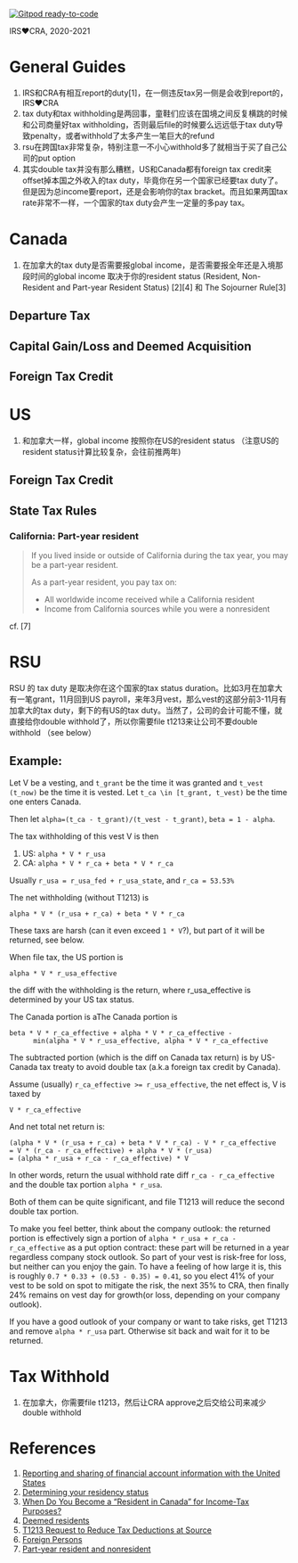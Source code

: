 [![Gitpod ready-to-code](https://img.shields.io/badge/Gitpod-ready--to--code-blue?logo=gitpod)](https://gitpod.io/#https://github.com/junlong-gao/tax-tips)

IRS❤️CRA, 2020-2021

# General Guides
1. IRS和CRA有相互report的duty[1]，在一侧违反tax另一侧是会收到report的，IRS❤️CRA
2. tax duty和tax withholding是两回事，童鞋们应该在国境之间反复横跳的时候和公司商量好tax withholding，否则最后file的时候要么远远低于tax duty导致penalty，或者withhold了太多产生一笔巨大的refund
3. rsu在跨国tax非常复杂，特别注意一不小心withhold多了就相当于买了自己公司的put option
4. 其实double tax并没有那么糟糕，US和Canada都有foreign tax credit来offset掉本国之外收入的tax duty，毕竟你在另一个国家已经要tax duty了。但是因为总income要report，还是会影响你的tax bracket。而且如果两国tax rate非常不一样，一个国家的tax duty会产生一定量的多pay tax。

# Canada
1. 在加拿大的tax duty是否需要报global income，是否需要报全年还是入境那段时间的global income 取决于你的resident status (Resident, Non-Resident and Part-year Resident Status) [2][4] 和 The Sojourner Rule[3]
## Departure Tax
## Capital Gain/Loss and Deemed Acquisition
## Foreign Tax Credit

# US
1. 和加拿大一样，global income 按照你在US的resident status （注意US的resident status计算比较复杂，会往前推两年)
## Foreign Tax Credit
## State Tax Rules
### California: Part-year resident
> If you lived inside or outside of California during the tax year, you may be a part-year resident.
>
> As a part-year resident, you pay tax on:
>
> * All worldwide income received while a California resident
> * Income from California sources while you were a nonresident

cf. [7]

# RSU
RSU 的 tax duty 是取决你在这个国家的tax status duration。比如3月在加拿大有一笔grant，11月回到US payroll，来年3月vest，那么vest的这部分前3-11月有加拿大的tax duty，剩下的有US的tax duty。当然了，公司的会计可能不懂，就直接给你double withhold了，所以你需要file t1213来让公司不要double withhold （see below）
## Example:
Let V be a vesting, and `t_grant` be the time it was granted and `t_vest (t_now)` be the time it is vested.
Let `t_ca \in [t_grant, t_vest)` be the time one enters Canada.

Then let
`alpha=(t_ca - t_grant)/(t_vest - t_grant)`, `beta = 1 - alpha`.

The tax withholding of this vest V is then
1. US: `alpha * V * r_usa`
2. CA: `alpha * V * r_ca + beta * V * r_ca`

Usually `r_usa = r_usa_fed + r_usa_state`, and `r_ca = 53.53%`

The net withholding (without T1213) is

```
alpha * V * (r_usa + r_ca) + beta * V * r_ca
```
These taxs are harsh (can it even exceed `1 * V`?), but part of it will be returned, see below.

When file tax, the US portion is

```
alpha * V * r_usa_effective
```

the diff with the withholding is the return, where r_usa_effective is determined by your US tax status.

The Canada portion is
aThe Canada portion is
```
beta * V * r_ca_effective + alpha * V * r_ca_effective -
      min(alpha * V * r_usa_effective, alpha * V * r_ca_effective
```

The subtracted portion (which is the diff on Canada tax return) is by US-Canada tax treaty to avoid double tax (a.k.a foreign tax credit by Canada).

Assume (usually) `r_ca_effective >= r_usa_effective`, the net effect is, V is taxed by

```
V * r_ca_effective
```

And net total net return is:

```
(alpha * V * (r_usa + r_ca) + beta * V * r_ca) - V * r_ca_effective
= V * (r_ca - r_ca_effective) + alpha * V * (r_usa)
= (alpha * r_usa + r_ca - r_ca_effective) * V
```
In other words, return the usual withhold rate diff `r_ca - r_ca_effective`
and the double tax portion `alpha * r_usa`.

Both of them can be quite significant, and file T1213 will reduce the second
double tax portion.

To make you feel better, think about the company outlook: the returned portion
is effectively sign a portion of `alpha * r_usa + r_ca - r_ca_effective` as a put
option contract: these part will be returned in a year regardless company stock
outlook. So part of your vest is risk-free for loss, but neither can you enjoy the gain.
To have a feeling of how large it is, this is roughly `0.7 * 0.33 + (0.53 - 0.35) = 0.41`,
so you elect 41% of your vest to be sold on spot to mitigate the risk, the next 35%
to CRA, then finally 24% remains on vest day for growth(or loss, depending on
your company outlook).

If you have a good outlook of your company or want to take risks, get T1213
and remove `alpha * r_usa` part. Otherwise sit back and wait for it to be
returned.

# Tax Withhold
1. 在加拿大，你需要file t1213，然后让CRA approve之后交给公司来减少double withhold

# References
1. [Reporting and sharing of financial account information with the United States](https://www.canada.ca/en/revenue-agency/services/tax/international-non-residents/enhanced-financial-account-information-reporting/reporting-sharing-financial-account-information-united-states.html)
2. [Determining your residency status](https://www.canada.ca/en/revenue-agency/services/tax/international-non-residents/information-been-moved/determining-your-residency-status.html)
3. [When Do You Become a “Resident in Canada” for Income-Tax Purposes?](https://taxpage.com/articles-and-tips/part-year-residence/)
4. [Deemed residents](https://www.canada.ca/en/revenue-agency/services/tax/international-non-residents/individuals-leaving-entering-canada-non-residents/deemed-residents.html)
5. [T1213 Request to Reduce Tax Deductions at Source](https://www.canada.ca/en/revenue-agency/services/forms-publications/forms/t1213.html)
6. [Foreign Persons](https://www.irs.gov/individuals/international-taxpayers/foreign-persons)
7. [Part-year resident and nonresident](https://www.ftb.ca.gov/file/personal/residency-status/part-year-and-nonresident.html)
